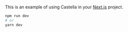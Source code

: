 This is an example of using Castella in your [Next.js](https://nextjs.org/) project.

```bash
npm run dev
# or
yarn dev
```
